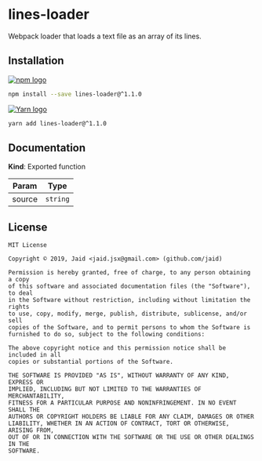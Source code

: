 # lines-loader


Webpack loader that loads a text file as an array of its lines.

## Installation
<a href='https://npmjs.com/package/lines-loader'><img alt='npm logo' src='https://github.com/Jaid/action-readme/raw/master/images/base-assets/npm.png'/></a>
```bash
npm install --save lines-loader@^1.1.0
```
<a href='https://yarnpkg.com/package/lines-loader'><img alt='Yarn logo' src='https://github.com/Jaid/action-readme/raw/master/images/base-assets/yarn.png'/></a>
```bash
yarn add lines-loader@^1.1.0
```



## Documentation
**Kind**: Exported function  

| Param | Type |
| --- | --- |
| source | <code>string</code> | 



## License
```text
MIT License

Copyright © 2019, Jaid <jaid.jsx@gmail.com> (github.com/jaid)

Permission is hereby granted, free of charge, to any person obtaining a copy
of this software and associated documentation files (the "Software"), to deal
in the Software without restriction, including without limitation the rights
to use, copy, modify, merge, publish, distribute, sublicense, and/or sell
copies of the Software, and to permit persons to whom the Software is
furnished to do so, subject to the following conditions:

The above copyright notice and this permission notice shall be included in all
copies or substantial portions of the Software.

THE SOFTWARE IS PROVIDED "AS IS", WITHOUT WARRANTY OF ANY KIND, EXPRESS OR
IMPLIED, INCLUDING BUT NOT LIMITED TO THE WARRANTIES OF MERCHANTABILITY,
FITNESS FOR A PARTICULAR PURPOSE AND NONINFRINGEMENT. IN NO EVENT SHALL THE
AUTHORS OR COPYRIGHT HOLDERS BE LIABLE FOR ANY CLAIM, DAMAGES OR OTHER
LIABILITY, WHETHER IN AN ACTION OF CONTRACT, TORT OR OTHERWISE, ARISING FROM,
OUT OF OR IN CONNECTION WITH THE SOFTWARE OR THE USE OR OTHER DEALINGS IN THE
SOFTWARE.
```
